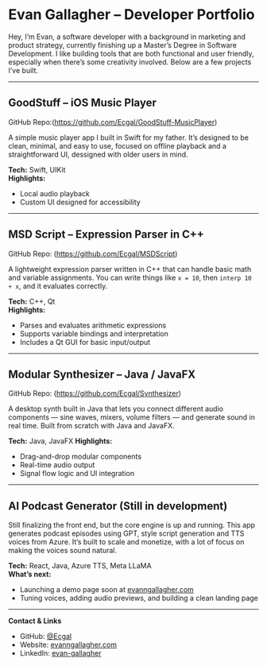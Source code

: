# Evan Gallagher – Developer Portfolio

Hey, I’m Evan, a software developer with a background in marketing and product strategy, currently finishing up a Master’s Degree in Software Development. I like building tools that are both functional and user friendly, especially when there’s some creativity involved. Below are a few projects I’ve built.

---

## GoodStuff – iOS Music Player  
GitHub Repo:(https://github.com/Ecgal/GoodStuff-MusicPlayer)

A simple music player app I built in Swift for my father. It’s designed to be clean, minimal, and easy to use, focused on offline playback and a straightforward UI, dessigned with older users in mind.

**Tech:** Swift, UIKit  
**Highlights:**
- Local audio playback
- Custom UI designed for accessibility

---

## MSD Script – Expression Parser in C++  
GitHub Repo: (https://github.com/Ecgal/MSDScript)

A lightweight expression parser written in C++ that can handle basic math and variable assignments. You can write things like `x = 10`, then `interp 10 + x`, and it evaluates correctly.

**Tech:** C++, Qt  
**Highlights:**
- Parses and evaluates arithmetic expressions
- Supports variable bindings and interpretation
- Includes a Qt GUI for basic input/output

---

## Modular Synthesizer – Java / JavaFX  
GitHub Repo: (https://github.com/Ecgal/Synthesizer)

A desktop synth built in Java that lets you connect different audio components — sine waves, mixers, volume filters — and generate sound in real time. Built from scratch with Java and JavaFX.

**Tech:** Java, JavaFX
**Highlights:**
- Drag-and-drop modular components
- Real-time audio output
- Signal flow logic and UI integration

---

## AI Podcast Generator (Still in development) 
Still finalizing the front end, but the core engine is up and running. This app generates podcast episodes using GPT, style script generation and TTS voices from Azure. It’s built to scale and monetize, with a lot of focus on making the voices sound natural.

**Tech:** React, Java, Azure TTS, Meta LLaMA  
**What’s next:**
- Launching a demo page soon at [evanngallagher.com](https://www.evanngallagher.com)
- Tuning voices, adding audio previews, and building a clean landing page

---

**Contact & Links**  
- GitHub: [@Ecgal](https://github.com/Ecgal)  
- Website: [evanngallagher.com](https://www.evanngallagher.com)  
- LinkedIn: [evan-gallagher](https://www.linkedin.com/in/evan-gallagher-912428148)  

<!--
**Ecgal/Ecgal** is a ✨ _special_ ✨ repository because its `README.md` (this file) appears on your GitHub profile.

Here are some ideas to get you started:

- 🔭 I’m currently working on ...
- 🌱 I’m currently learning ...
- 👯 I’m looking to collaborate on ...
- 🤔 I’m looking for help with ...
- 💬 Ask me about ...
- 📫 How to reach me: ...
- 😄 Pronouns: ...
- ⚡ Fun fact: ...
-->
